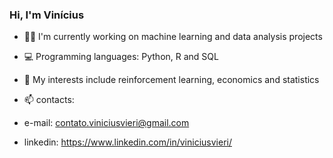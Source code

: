 
### Hi, I'm Vinícius

- 👩‍💻 I'm currently working on machine learning and data analysis projects

- 💻 Programming languages: Python, R and SQL

- 🎲 My interests include reinforcement learning, economics and statistics

- 📫 contacts:
- e-mail: contato.viniciusvieri@gmail.com 
- linkedin: https://www.linkedin.com/in/viniciusvieri/

